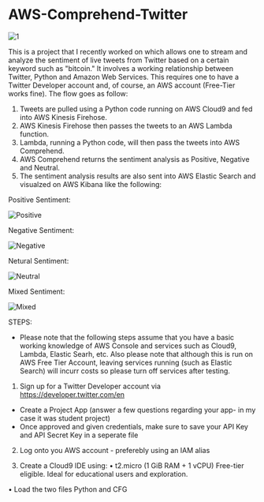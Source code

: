 # AWS-Comprehend-Twitter

![1](https://user-images.githubusercontent.com/37382927/96356103-df2bd100-109e-11eb-8230-108d0b215e2a.png)

This is a project that I recently worked on which allows one to stream and analyze the sentiment of live tweets from Twitter based on a certain keyword such as "bitcoin." It involves a working relationship between Twitter, Python and Amazon Web Services. This requires one to have a Twitter Developer account and, of course, an AWS account (Free-Tier works fine).  The flow goes as follow:

  1. Tweets are pulled using a Python code running on AWS Cloud9 and fed into AWS Kinesis Firehose.  
  2. AWS Kinesis Firehose then passes the tweets to an AWS Lambda function. <br>
  3. Lambda, running a Python code, will then pass the tweets into AWS Comprehend.<br>
  4. AWS Comprehend returns the sentiment analysis as Positive, Negative and Neutral.<br>
  5. The sentiment analysis results are also sent into AWS Elastic Search and visualzed on AWS Kibana like the following: 

Positive Sentiment:

![Positive](https://user-images.githubusercontent.com/37382927/96356280-0d121500-10a1-11eb-97b3-f168164cd3d2.png)

Negative Sentiment:

![Negative](https://user-images.githubusercontent.com/37382927/96356288-1ac79a80-10a1-11eb-90d7-9f45346b6585.png)

Netural Sentiment:

![Neutral](https://user-images.githubusercontent.com/37382927/96356284-156a5000-10a1-11eb-8553-de182eb86640.png)

Mixed Sentiment:

![Mixed](https://user-images.githubusercontent.com/37382927/96356289-1c915e00-10a1-11eb-95e2-9ccf1aef3fc8.png)

STEPS:<br>
* Please note that the following steps assume that you have a basic working knowledge of AWS Console and services such as Cloud9, Lambda, Elastic Searh, etc.  Also please note that although this is run on AWS Free Tier Account, leaving services running (such as Elastic Search) will incurr costs so please turn off services after testing. 

1. Sign up for a Twitter Developer account via https://developer.twitter.com/en
  - Create a Project App (answer a few questions regarding your app- in my case it was student project)
  - Once approved and given credentials, make sure to save your API Key and API Secret Key in a seperate file

2. Log onto you AWS account - preferebly using an IAM alias

3. Create a Cloud9 IDE using:
  • t2.micro (1 GiB RAM + 1 vCPU)
    Free-tier eligible. Ideal for educational users and exploration.
    
  • Load the two files Python and CFG
    

